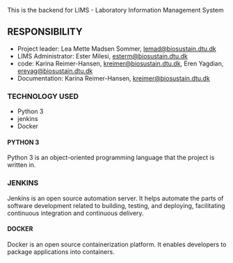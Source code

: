 This is the backend for LIMS - Laboratory Information Management System

## RESPONSIBILITY
- Project leader: Lea Mette Madsen Sommer, lemad@biosustain.dtu.dk
- LIMS Administrator: Ester Milesi, esterm@biosustain.dtu.dk
- code: Karina Reimer-Hansen, kreimer@biosustain.dtu.dk, Eren Yagdian, ereyag@biosustain.dtu.dk
- Documentation: Karina Reimer-Hansen, kreimer@biosustain.dtu.dk

### TECHNOLOGY USED
- Python 3 
- jenkins
- Docker

#### PYTHON 3
Python 3 is an object-oriented programming language that the project is written in.

### JENKINS
Jenkins is an open source automation server. It helps automate the parts of software development related to building, testing, and deploying, facilitating continuous integration and continuous delivery.

#### DOCKER
Docker is an open source containerization platform.
It enables developers to package applications into containers.